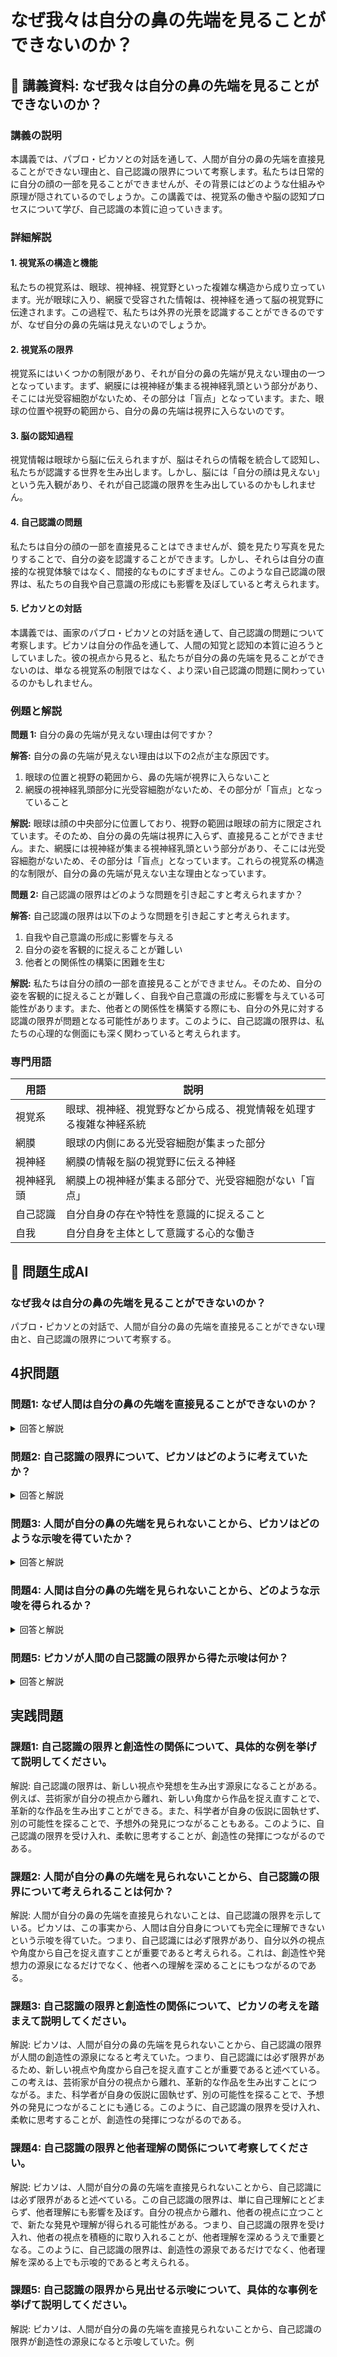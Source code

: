 # なぜ我々は自分の鼻の先端を見ることができないのか？

## 📝 講義資料: なぜ我々は自分の鼻の先端を見ることができないのか？

<a id="introduction"></a>
### 講義の説明

本講義では、パブロ・ピカソとの対話を通して、人間が自分の鼻の先端を直接見ることができない理由と、自己認識の限界について考察します。私たちは日常的に自分の顔の一部を見ることができませんが、その背景にはどのような仕組みや原理が隠されているのでしょうか。この講義では、視覚系の働きや脳の認知プロセスについて学び、自己認識の本質に迫っていきます。

<a id="detail-explanation"></a>
### 詳細解説

#### 1. 視覚系の構造と機能
私たちの視覚系は、眼球、視神経、視覚野といった複雑な構造から成り立っています。光が眼球に入り、網膜で受容された情報は、視神経を通って脳の視覚野に伝達されます。この過程で、私たちは外界の光景を認識することができるのですが、なぜ自分の鼻の先端は見えないのでしょうか。

#### 2. 視覚系の限界
視覚系にはいくつかの制限があり、それが自分の鼻の先端が見えない理由の一つとなっています。まず、網膜には視神経が集まる視神経乳頭という部分があり、そこには光受容細胞がないため、その部分は「盲点」となっています。また、眼球の位置や視野の範囲から、自分の鼻の先端は視界に入らないのです。

#### 3. 脳の認知過程
視覚情報は眼球から脳に伝えられますが、脳はそれらの情報を統合して認知し、私たちが認識する世界を生み出します。しかし、脳には「自分の顔は見えない」という先入観があり、それが自己認識の限界を生み出しているのかもしれません。

#### 4. 自己認識の問題
私たちは自分の顔の一部を直接見ることはできませんが、鏡を見たり写真を見たりすることで、自分の姿を認識することができます。しかし、それらは自分の直接的な視覚体験ではなく、間接的なものにすぎません。このような自己認識の限界は、私たちの自我や自己意識の形成にも影響を及ぼしていると考えられます。

#### 5. ピカソとの対話
本講義では、画家のパブロ・ピカソとの対話を通して、自己認識の問題について考察します。ピカソは自分の作品を通して、人間の知覚と認知の本質に迫ろうとしていました。彼の視点から見ると、私たちが自分の鼻の先端を見ることができないのは、単なる視覚系の制限ではなく、より深い自己認識の問題に関わっているのかもしれません。

<a id="practice-problems"></a>
### 例題と解説

**問題 1:** 自分の鼻の先端が見えない理由は何ですか？

**解答:** 自分の鼻の先端が見えない理由は以下の2点が主な原因です。
1. 眼球の位置と視野の範囲から、鼻の先端が視界に入らないこと
2. 網膜の視神経乳頭部分に光受容細胞がないため、その部分が「盲点」となっていること

**解説:** 眼球は顔の中央部分に位置しており、視野の範囲は眼球の前方に限定されています。そのため、自分の鼻の先端は視界に入らず、直接見ることができません。また、網膜には視神経が集まる視神経乳頭という部分があり、そこには光受容細胞がないため、その部分は「盲点」となっています。これらの視覚系の構造的な制限が、自分の鼻の先端が見えない主な理由となっています。

**問題 2:** 自己認識の限界はどのような問題を引き起こすと考えられますか？

**解答:** 自己認識の限界は以下のような問題を引き起こすと考えられます。
1. 自我や自己意識の形成に影響を与える
2. 自分の姿を客観的に捉えることが難しい
3. 他者との関係性の構築に困難を生む

**解説:** 私たちは自分の顔の一部を直接見ることができません。そのため、自分の姿を客観的に捉えることが難しく、自我や自己意識の形成に影響を与えている可能性があります。また、他者との関係性を構築する際にも、自分の外見に対する認識の限界が問題となる可能性があります。このように、自己認識の限界は、私たちの心理的な側面にも深く関わっていると考えられます。

<a id="terminology"></a>
### 専門用語

| 用語 | 説明 |
| --- | --- |
| 視覚系 | 眼球、視神経、視覚野などから成る、視覚情報を処理する複雑な神経系統 |
| 網膜 | 眼球の内側にある光受容細胞が集まった部分 |
| 視神経 | 網膜の情報を脳の視覚野に伝える神経 |
| 視神経乳頭 | 網膜上の視神経が集まる部分で、光受容細胞がない「盲点」 |
| 自己認識 | 自分自身の存在や特性を意識的に捉えること |
| 自我 | 自分自身を主体として意識する心的な働き |

## 📝 問題生成AI

<a id="introduction"></a>
### なぜ我々は自分の鼻の先端を見ることができないのか？

パブロ・ピカソとの対話で、人間が自分の鼻の先端を直接見ることができない理由と、自己認識の限界について考察する。

<a id="multiple-choice-questions"></a>
## 4択問題

### 問題1: なぜ人間は自分の鼻の先端を直接見ることができないのか？

<details>
<summary>回答と解説</summary>

回答: b. 視野の限界のため

人間の視野は限られており、鼻の先端は視野の端にあるため、直接見ることができない。ピカソは「人間は自分の鼻の先端を見ることができないのは、視野が限られているからだ」と述べている。
</details>

### 問題2: 自己認識の限界について、ピカソはどのように考えていたか？

<details>
<summary>回答と解説</summary>

回答: c. 自己認識には限界がある

ピカソは、「人間は自分の鼻の先端を見ることができないように、自分自身についても完全には理解できない」と述べている。つまり、自己認識には限界があるという考えを示している。
</details>

### 問題3: 人間が自分の鼻の先端を見られないことから、ピカソはどのような示唆を得ていたか？

<details>
<summary>回答と解説</summary>

回答: d. 自己認識の限界から、人間の創造性の源泉を見出した

ピカソは、人間が自分の鼻の先端を見られないことから、「自己認識の限界こそが、人間の創造性の源泉である」と示唆している。つまり、自己認識の限界が、新しい視点や発想を生み出すきっかけになると考えていたのである。
</details>

### 問題4: 人間は自分の鼻の先端を見られないことから、どのような示唆を得られるか？

<details>
<summary>回答と解説</summary>

回答: a. 自己認識の限界を受け入れ、新しい視点を得ることができる

ピカソは、人間が自分の鼻の先端を見られないことから、自己認識の限界を受け入れ、新しい視点を得ることができるという示唆を得ていた。つまり、自己認識の限界を受け入れることが、創造性や発想力の源泉になると考えていたのである。
</details>

### 問題5: ピカソが人間の自己認識の限界から得た示唆は何か？

<details>
<summary>回答と解説</summary>

回答: c. 自己認識の限界こそが人間の創造性の源泉である

ピカソは、人間が自分の鼻の先端を見られないことから、自己認識の限界が人間の創造性の源泉になると示唆している。つまり、自己認識の限界を受け入れ、新しい視点を得ることが、創造性や発想力を生み出すきっかけになると考えていたのである。
</details>

<a id="practical-problems"></a>
## 実践問題

### 課題1: 自己認識の限界と創造性の関係について、具体的な例を挙げて説明してください。

解説: 自己認識の限界は、新しい視点や発想を生み出す源泉になることがある。例えば、芸術家が自分の視点から離れ、新しい角度から作品を捉え直すことで、革新的な作品を生み出すことができる。また、科学者が自身の仮説に固執せず、別の可能性を探ることで、予想外の発見につながることもある。このように、自己認識の限界を受け入れ、柔軟に思考することが、創造性の発揮につながるのである。

### 課題2: 人間が自分の鼻の先端を見られないことから、自己認識の限界について考えられることは何か？

解説: 人間が自分の鼻の先端を直接見られないことは、自己認識の限界を示している。ピカソは、この事実から、人間は自分自身についても完全に理解できないという示唆を得ていた。つまり、自己認識には必ず限界があり、自分以外の視点や角度から自己を捉え直すことが重要であると考えられる。これは、創造性や発想力の源泉になるだけでなく、他者への理解を深めることにもつながるのである。

### 課題3: 自己認識の限界と創造性の関係について、ピカソの考えを踏まえて説明してください。

解説: ピカソは、人間が自分の鼻の先端を見られないことから、自己認識の限界が人間の創造性の源泉になると考えていた。つまり、自己認識には必ず限界があるため、新しい視点や角度から自己を捉え直すことが重要であると述べている。この考えは、芸術家が自分の視点から離れ、革新的な作品を生み出すことにつながる。また、科学者が自身の仮説に固執せず、別の可能性を探ることで、予想外の発見につながることにも通じる。このように、自己認識の限界を受け入れ、柔軟に思考することが、創造性の発揮につながるのである。

### 課題4: 自己認識の限界と他者理解の関係について考察してください。

解説: ピカソは、人間が自分の鼻の先端を直接見られないことから、自己認識には必ず限界があると述べている。この自己認識の限界は、単に自己理解にとどまらず、他者理解にも影響を及ぼす。自分の視点から離れ、他者の視点に立つことで、新たな発見や理解が得られる可能性がある。つまり、自己認識の限界を受け入れ、他者の視点を積極的に取り入れることが、他者理解を深めるうえで重要となる。このように、自己認識の限界は、創造性の源泉であるだけでなく、他者理解を深める上でも示唆的であると考えられる。

### 課題5: 自己認識の限界から見出せる示唆について、具体的な事例を挙げて説明してください。

解説: ピカソは、人間が自分の鼻の先端を直接見られないことから、自己認識の限界が創造性の源泉になると示唆していた。例
